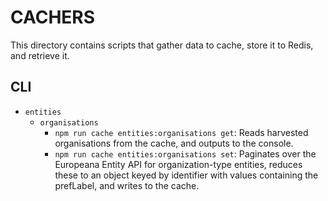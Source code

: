 # CACHERS

This directory contains scripts that gather data to cache, store it to Redis,
and retrieve it.

## CLI

* `entities`
  * `organisations`
    * `npm run cache entities:organisations get`: Reads harvested organisations
      from the cache, and outputs to the console.
    * `npm run cache entities:organisations set`: Paginates over the Europeana
      Entity API for organization-type entities, reduces these to an object
      keyed by identifier with values containing the prefLabel, and writes to
      the cache.
